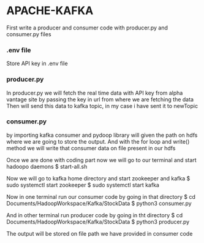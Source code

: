 # APACHE-KAFKA

First write a producer and consumer code with producer.py and consumer.py files
### .env file
Store API key in .env file

### producer.py
In producer.py we will fetch the real time data with API key from alpha vantage site by passing the key in url from where we are fetching the data
Then will send this data to kafka topic, in my case i have sent it to newTopic 

### consumer.py
by importing kafka consumer and pydoop library will given the path on hdfs where we are going to store the output.
And with the for loop and write() method we will write that consumer data on file present in our hdfs

Once we are done with coding part now we will go to our terminal and start hadoopo daemons
$ start-all.sh

Now we will go to kafka home directory and start zookeeper and kafka
$ sudo systemctl start zookeeper
$ sudo systemctl start kafka

Now in one terminal run our consumer code by going in that directory
$ cd Documents/HadoopWorkspace/Kafka/StockData
$ python3 consumer.py

And in other terminal run producer code by going in tht directory
$ cd Documents/HadoopWorkspace/Kafka/StockData
$ python3 producer.py

The output will be stored on file path we have provided in consumer code